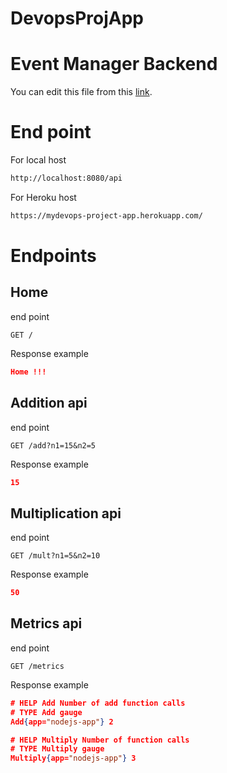# DevopsProjApp
# Event Manager Backend

 You can edit this file from this [link](https://www.makeareadme.com/).

# End point 

 For local host 
```sh
http://localhost:8080/api
```
 For Heroku host 
```sh
https://mydevops-project-app.herokuapp.com/
```

# Endpoints

## Home

end point 
```http
GET /
```

 Response example

```json
Home !!!
```

## Addition api

end point 
```http
GET /add?n1=15&n2=5
```

 Response example

```json
15
```

## Multiplication api

end point 
```http
GET /mult?n1=5&n2=10
```

 Response example

```json
50
```

## Metrics api

end point 
```http
GET /metrics
```

 Response example

```json
# HELP Add Number of add function calls
# TYPE Add gauge
Add{app="nodejs-app"} 2

# HELP Multiply Number of function calls
# TYPE Multiply gauge
Multiply{app="nodejs-app"} 3
```







